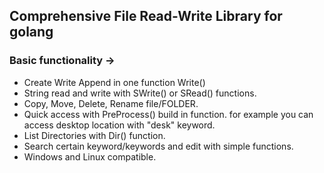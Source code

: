 ## Comprehensive File Read-Write Library for golang
### Basic functionality ->
  * Create Write Append in one function Write()
  * String read and write with SWrite() or SRead() functions.
  * Copy, Move, Delete, Rename file/FOLDER.
  * Quick access with PreProcess() build in function. for example you can access desktop location with "desk" keyword.
  * List Directories with Dir() function.
  * Search certain keyword/keywords and edit with simple functions.
  * Windows and Linux compatible.
